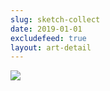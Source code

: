 ```yaml
---
slug: sketch-collect
date: 2019-01-01
excludefeed: true
layout: art-detail
---
```

![](/art/sketch-collect.webp)
